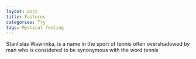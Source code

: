 ```yaml
---
layout: post
title: Failures
categories: Try
tags: Mystical feeling
---
```


Stanlislas Wawrinka, is a name in the sport of tennis often overshadowed by man who is considered to be synonymous
with the word tennis
